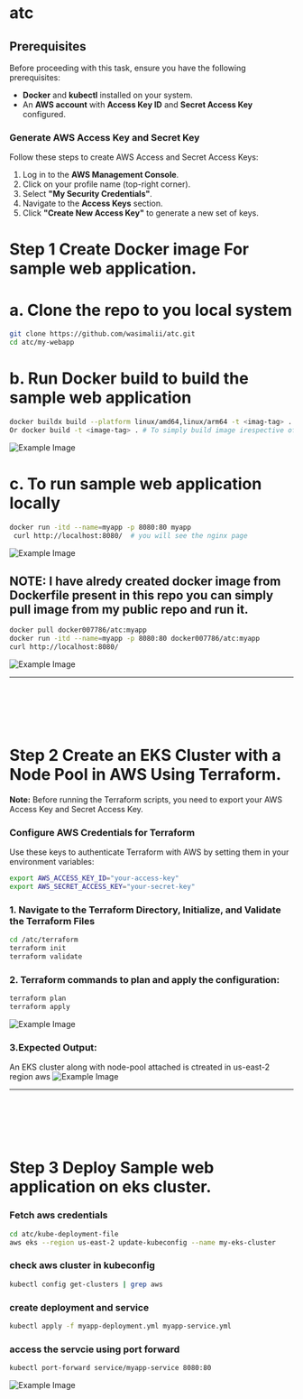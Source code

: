 # atc

## Prerequisites  

Before proceeding with this task, ensure you have the following prerequisites:  

- **Docker** and **kubectl** installed on your system.  
- An **AWS account** with **Access Key ID** and **Secret Access Key** configured.  

### Generate AWS Access Key and Secret Key  

Follow these steps to create AWS Access and Secret Access Keys:  

1. Log in to the **AWS Management Console**.  
2. Click on your profile name (top-right corner).  
3. Select **"My Security Credentials"**.  
4. Navigate to the **Access Keys** section.  
5. Click **"Create New Access Key"** to generate a new set of keys.  



# Step 1 Create Docker image For sample web application.


# a. Clone the repo to you local system
```sh
git clone https://github.com/wasimalii/atc.git
cd atc/my-webapp
```

# b. Run Docker build to build the sample web application
```sh
docker buildx build --platform linux/amd64,linux/arm64 -t <imag-tag> .    # Note: I am using macOS, so I include the platform flag to ensure that my image runs on both platforms.
Or docker build -t <image-tag> . # To simply build image irespective of platform
```
![Example Image](images/img1.png)


# c. To run sample web application locally
```sh 
docker run -itd --name=myapp -p 8080:80 myapp
 curl http://localhost:8080/  # you will see the nginx page
```
![Example Image](images/img2.png)


## NOTE: I have alredy created docker image from Dockerfile present in this repo you can simply pull image from my public repo and run it. #########
```sh
docker pull docker007786/atc:myapp
docker run -itd --name=myapp -p 8080:80 docker007786/atc:myapp
curl http://localhost:8080/
```
![Example Image](images/img7.png)
 
---
<!-- Adding extra space -->
<br><br>
<br><br>

# Step 2 Create an EKS Cluster with a Node Pool in AWS Using Terraform.

**Note:** Before running the Terraform scripts, you need to export your AWS Access Key and Secret Access Key.  
### Configure AWS Credentials for Terraform  

Use these keys to authenticate Terraform with AWS by setting them in your environment variables:  

```sh
export AWS_ACCESS_KEY_ID="your-access-key"
export AWS_SECRET_ACCESS_KEY="your-secret-key"
```

### 1. Navigate to the Terraform Directory, Initialize, and Validate the Terraform Files  
```sh
cd /atc/terraform
terraform init
terraform validate
```


### 2. Terraform commands to plan and apply the configuration:
```sh
terraform plan
terraform apply
```
![Example Image](images/img5.png)


### 3.Expected Output: 
An EKS cluster along with node-pool attached is ctreated in us-east-2 region aws
![Example Image](images/img8.png)

---
<!-- Adding extra space -->
<br><br>
<br><br>


# Step 3 Deploy Sample web application on eks cluster.

### Fetch aws credentials
```sh
cd atc/kube-deployment-file
aws eks --region us-east-2 update-kubeconfig --name my-eks-cluster
```


###  check aws cluster in kubeconfig
```sh
kubectl config get-clusters | grep aws
```

###  create deployment and service 
```sh
kubectl apply -f myapp-deployment.yml myapp-service.yml
```

### access the servcie using port forward 
```sh
kubectl port-forward service/myapp-service 8080:80
```
![Example Image](images/img6.png)




